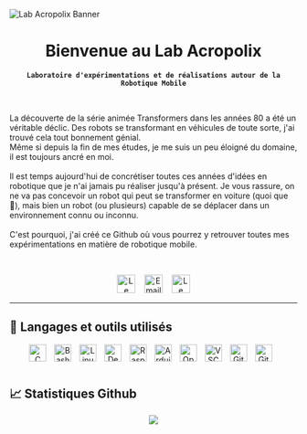 <!-- Banner -->
![Lab Acropolix Banner](https://pbs.twimg.com/profile_banners/1572554925577469953/1710254770/1500x500)

<div align="center">
  <h1>Bienvenue au Lab Acropolix</h1>
</div>

<p align="center">
  <code><strong>Laboratoire d'expérimentations et de réalisations autour de la Robotique Mobile</strong></code>
</p>

<br />

La découverte de la série animée Transformers dans les années 80 a été un véritable déclic. Des robots se transformant en véhicules de toute sorte, j'ai trouvé cela tout bonnement génial. <br/>
Même si depuis la fin de mes études, je me suis un peu éloigné du domaine, il est toujours ancré en moi.<br/><br/>
Il est temps aujourd'hui de concrétiser toutes ces années d'idées en robotique que je n'ai jamais pu réaliser jusqu'à présent. Je vous rassure, on ne va pas concevoir un robot qui peut se transformer en voiture (quoi que 🤔), mais bien un robot (ou plusieurs) capable de se déplacer dans un environnement connu ou inconnu.<br/><br/>
C'est pourquoi, j'ai créé ce Github où vous pourrez y retrouver toutes mes expérimentations en matière de robotique mobile. 

<br />
<!-- Social icons section -->
<p align="center">
  <!-- Website -->
  <a href="https://lelab.acropolix.fr"><img width="32" height="32" src="https://i.imgur.com/hZ0XFen.png" alt="Le Lab Acropolix Website"/></a>
  &#8287;&#8287;
  <!-- Email -->
  <a href="mailto:lelab@acropolix.fr"><img width="32" height="32" src="https://i.imgur.com/mvqWMuQ.png" alt="Email" /></a>
  &#8287;&#8287;
  <!-- X -->
  <a href="https://twitter.com/LabAcropolix"><img width="32" height="32" src="https://i.imgur.com/0F6L3D2.png" alt="Le Lab Acropolix on X"/></a>
  
  <!-- <a href="https://www.linkedin.com/in/jonah-lawrence/"><img width="32px" alt="LinkedIn" title="LinkedIn" src="https://i.imgur.com/yRpa1dQ.png"/></a>
  &#8287;&#8287;&#8287;&#8287;&#8287; -->
  <!-- <a href="https://dev.to/denvercoder1"><img width="32px" alt="Dev.to" title="DenverCoder1 Dev.to" src="https://i.imgur.com/mVm29vK.png"></a>
  &#8287;&#8287;&#8287;&#8287;&#8287;
  <a href="https://ko-fi.com/jlawrence"><img width="32px" alt="Ko-fi" title="Buy me a coffee" src="https://i.imgur.com/PpLeD3K.png"/></a> -->
<!--   &#8287;&#8287;&#8287;&#8287;&#8287;
  <a href="http://eyl327.mywebcommunity.org/promos/"><img width="32px" alt="Free Stuff" title="Free gifts for you" src="https://i.imgur.com/0uVwkoZ.png"/></a> -->
</p>

---

<!-- Languages and Tools section -->
## 🧰 Langages et outils utilisés
<p align="center">
  <!-- C/C++ -->
  <img alt="C" width="30px" style="padding-right:10px;" src="https://cdn.jsdelivr.net/gh/devicons/devicon@latest/icons/c/c-original.svg" />
  <!-- Bash -->
  <img alt="Bash" width="30px" style="padding-right:10px;" src="https://cdn.jsdelivr.net/gh/devicons/devicon@latest/icons/bash/bash-original.svg" />     
  <!-- Linux -->
  <img alt="Linux" width="30px" style="padding-right:10px;" src="https://cdn.jsdelivr.net/gh/devicons/devicon@latest/icons/linux/linux-original.svg" />
  <!-- Debian -->
  <img alt="Debian" width="30px" style="padding-right:10px;" src="https://cdn.jsdelivr.net/gh/devicons/devicon@latest/icons/debian/debian-original.svg" />
  <!-- Raspberry Pi -->
  <img alt="Raspberry Pi" width="30px" style="padding-right:10px;" src="https://cdn.jsdelivr.net/gh/devicons/devicon@latest/icons/raspberrypi/raspberrypi-original.svg" />
  <!-- Arduino -->
  <img alt="Arduino" width="30px" style="padding-right:10px;" src="https://cdn.jsdelivr.net/gh/devicons/devicon@latest/icons/arduino/arduino-original.svg" />
  <!-- OpenCV -->
  <img alt="OpenCV" width="30px" style="padding-right:10px;" src="https://cdn.jsdelivr.net/gh/devicons/devicon@latest/icons/opencv/opencv-original.svg" />
  <!-- VSCode -->
  <img alt="VSCode" width="30px" style="padding-right:10px;" src="https://cdn.jsdelivr.net/gh/devicons/devicon@latest/icons/vscode/vscode-original.svg" />
  <!-- Git -->
  <img alt="Git" width="30px" style="padding-right:10px;" src="https://cdn.jsdelivr.net/gh/devicons/devicon@latest/icons/git/git-original.svg" />
  <!-- Github -->
  <img alt="GitHub" width="30px" style="padding-right:10px;" src="https://cdn.jsdelivr.net/gh/devicons/devicon@latest/icons/github/github-original.svg" />
</p>
<!-- <img align="left" alt="HTML" width="30px" style="padding-right:10px;" src="https://cdn.jsdelivr.net/gh/devicons/devicon/icons/html5/html5-plain.svg" />
<img align="left" alt="CSS" width="30px" style="padding-right:10px;" src="https://cdn.jsdelivr.net/gh/devicons/devicon/icons/css3/css3-plain.svg" />
<img align="left" alt="JavaScript" width="30px" style="padding-right:10px;" src="https://cdn.jsdelivr.net/gh/devicons/devicon/icons/javascript/javascript-plain.svg" /> -->

#

## 📈 Statistiques Github
<p align="center">
  <img src="https://github-readme-stats.vercel.app/api?username=LabAcropolix&show_icons=true&theme=algolia" />
</p>

#